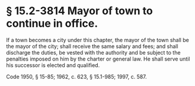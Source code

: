 # § 15.2-3814 Mayor of town to continue in office.

<p>If a town becomes a city under this chapter, the mayor of the town shall be the mayor of the city; shall receive the same salary and fees; and shall discharge the duties, be vested with the authority and be subject to the penalties imposed on him by the charter or general law. He shall serve until his successor is elected and qualified.</p><p>Code 1950, § 15-85; 1962, c. 623, § 15.1-985; 1997, c. 587.</p>